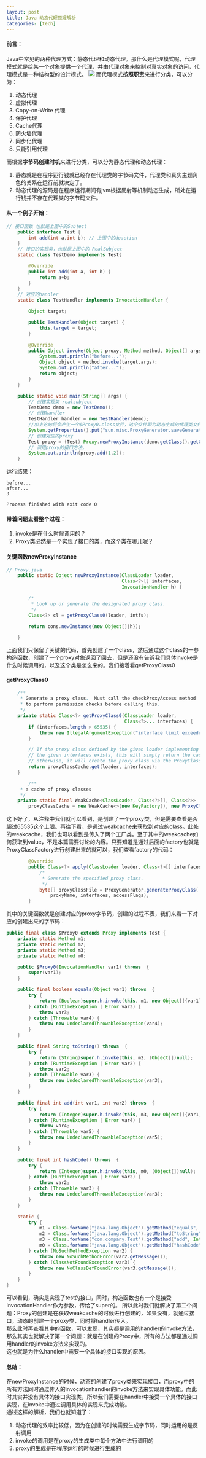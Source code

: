 ```yaml
---
layout: post
title: Java 动态代理原理解析
categories: [tech]
---
```

#### 前言：
Java中常见的两种代理方式：静态代理和动态代理。那什么是代理模式呢，代理模式就是给某一个对象提供一个代理，并由代理对象来控制对真实对象的访问，代理模式是一种结构型的设计模式。
![](/img/stability/Proxy.png)
而代理模式**按照职责**来进行分类，可以分为：
1. 动态代理
2. 虚拟代理
3. Copy-on-Write 代理
4. 保护代理
5. Cache代理
6. 防火墙代理
7. 同步化代理
8. 只能引用代理

而根据**字节码创建时机**来进行分类，可以分为静态代理和动态代理：
1. 静态就是在程序运行钱就已经存在代理类的字节码文件，代理类和真实主题角色的关系在运行前就决定了。
2. 动态代理的源码是在程序运行期间有jvm根据反射等机制动态生成，所处在运行钱并不存在代理类的字节码文件。

#### 从一个例子开始：
```JAVA
// 接口函数 也就是上图中的Subject
    public interface Test {
        int add(int a,int b); // 上图中的doaction
    }
    // 接口的实现类，也就是上图中的 RealSubject
    static class TestDemo implements Test{

        @Override
        public int add(int a, int b) {
            return a+b;
        }
    }
    // 对应的handler
    static class TestHandler implements InvocationHandler {

        Object target;

        public TestHandler(Object target) {
            this.target = target;
        }

        @Override
        public Object invoke(Object proxy, Method method, Object[] args) throws Throwable {
            System.out.println("before...");
            Object object = method.invoke(target,args);
            System.out.println("after...");
            return object;
        }
    }

    public static void main(String[] args) {
        // 创建实现类 realsubject
        TestDemo demo = new TestDemo();
        // 创建handler
        TestHandler handler = new TestHandler(demo);
        //加上这句将会产生一个$Proxy0.class文件，这个文件即为动态生成的代理类文件
        System.getProperties().put("sun.misc.ProxyGenerator.saveGeneratedFiles","true"); 
        // 创建对应的proxy
        Test proxy = (Test) Proxy.newProxyInstance(demo.getClass().getClassLoader(), demo.getClass().getInterfaces(), handler);
        // 调用proxy的接口方法。
        System.out.println(proxy.add(1,2));
    }

```
运行结果：
```
before...
after...
3

Process finished with exit code 0
```
#### 带着问题去看整个过程：
1. invoke是在什么时候调用的？
2. Proxy类必然是一个实现了接口的类，而这个类在哪儿呢？

#### 关键函数newProxyInstance
```JAVA
// Proxy.java
    public static Object newProxyInstance(ClassLoader loader,
                                          Class<?>[] interfaces,
                                          InvocationHandler h) {

        /*
         * Look up or generate the designated proxy class.
         */
        Class<?> cl = getProxyClass0(loader, intfs);

        return cons.newInstance(new Object[]{h});

    }
```
上面我们只保留了关键的代码，首先创建了一个class，然后通过这个class的一参构造函数，创建了一个proxy对象返回了回去，但是还没有告诉我们具体invoke是什么时候调用的，以及这个类是怎么来的。我们接着看getProxyClass0
#### getProxyClass0
```JAVA
    /**
     * Generate a proxy class.  Must call the checkProxyAccess method
     * to perform permission checks before calling this.
     */
    private static Class<?> getProxyClass0(ClassLoader loader,
                                           Class<?>... interfaces) {
        if (interfaces.length > 65535) {
            throw new IllegalArgumentException("interface limit exceeded");
        }

        // If the proxy class defined by the given loader implementing
        // the given interfaces exists, this will simply return the cached copy;
        // otherwise, it will create the proxy class via the ProxyClassFactory
        return proxyClassCache.get(loader, interfaces);
    }

        /**
     * a cache of proxy classes
     */
    private static final WeakCache<ClassLoader, Class<?>[], Class<?>>
        proxyClassCache = new WeakCache<>(new KeyFactory(), new ProxyClassFactory());
```
这下好了，从注释中我们就可以看到，是创建了一个proxy类，但是需要查看是否超过65535这个上限。再往下看，是通过weakcache来获取到对应的class。此处的weakcache，我们也可以看到是传入了两个工厂类。至于其中的weakcache如何获取到value，不是本篇需要讨论的内容。只要知道是通过后面的factory也就是ProxyClassFactory进行创建出来的就可以，我们查看factory的代码：
```JAVA
        @Override
        public Class<?> apply(ClassLoader loader, Class<?>[] interfaces) {
            /*
             * Generate the specified proxy class.
             */
            byte[] proxyClassFile = ProxyGenerator.generateProxyClass(
                proxyName, interfaces, accessFlags);
        }
```
其中的关键函数就是创建对应的proxy字节码，创建的过程不表，我们来看一下对应的创建出来的字节码：
```JAVA
public final class $Proxy0 extends Proxy implements Test {
    private static Method m1;
    private static Method m2;
    private static Method m3;
    private static Method m0;

    public $Proxy0(InvocationHandler var1) throws  {
        super(var1);
    }

    public final boolean equals(Object var1) throws  {
        try {
            return (Boolean)super.h.invoke(this, m1, new Object[]{var1});
        } catch (RuntimeException | Error var3) {
            throw var3;
        } catch (Throwable var4) {
            throw new UndeclaredThrowableException(var4);
        }
    }

    public final String toString() throws  {
        try {
            return (String)super.h.invoke(this, m2, (Object[])null);
        } catch (RuntimeException | Error var2) {
            throw var2;
        } catch (Throwable var3) {
            throw new UndeclaredThrowableException(var3);
        }
    }

    public final int add(int var1, int var2) throws  {
        try {
            return (Integer)super.h.invoke(this, m3, new Object[]{var1, var2});
        } catch (RuntimeException | Error var4) {
            throw var4;
        } catch (Throwable var5) {
            throw new UndeclaredThrowableException(var5);
        }
    }

    public final int hashCode() throws  {
        try {
            return (Integer)super.h.invoke(this, m0, (Object[])null);
        } catch (RuntimeException | Error var2) {
            throw var2;
        } catch (Throwable var3) {
            throw new UndeclaredThrowableException(var3);
        }
    }

    static {
        try {
            m1 = Class.forName("java.lang.Object").getMethod("equals", Class.forName("java.lang.Object"));
            m2 = Class.forName("java.lang.Object").getMethod("toString");
            m3 = Class.forName("com.company.Test").getMethod("add", Integer.TYPE, Integer.TYPE);
            m0 = Class.forName("java.lang.Object").getMethod("hashCode");
        } catch (NoSuchMethodException var2) {
            throw new NoSuchMethodError(var2.getMessage());
        } catch (ClassNotFoundException var3) {
            throw new NoClassDefFoundError(var3.getMessage());
        }
    }
}
```
可以看到，确实是实现了test的接口，同时，构造函数也有一个是接受InvocationHandler作为参数，传给了super的。
所以此时我们就解决了第二个问题：Proxy的创建是在获取weakcache的时候进行创建的，如果没有，就通过接口，动态的创建一个proxy类，同时将handler传入。  
那么此时再查看其中的函数，可以发现，其实都是调用的handler的invoke方法，那么其实也就解决了第一个问题：就是在创建的Proxy中，所有的方法都是通过调用handler的invoke方法来实现的。  
这也就是为什么handler中需要一个具体的接口实现的原因。  
#### 总结：
在newProxyInstance的时候，动态的创建了proxy类来实现接口，而proxy中的所有方法同时通过传入的invocationhandler的invoke方法来实现具体功能。而此时其实并没有具体的接口实现类，所以我们需要在handler中接受一个具体的接口实现，在invoke中通过调用具体的实现来完成功能。  
通过这样的解析，我们也就知道了： 
1. 动态代理的效率比较低，因为在创建的时候需要生成字节码，同时运用的是反射调用
2. invoke的调用是在proxy的生成类中每个方法中进行调用的
3. proxy的生成是在程序运行的时候进行生成的
